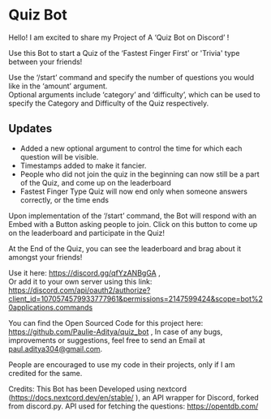 # Quiz Bot
Hello! I am excited to share my Project of A ‘Quiz Bot on Discord’ !

Use this Bot to start a Quiz of the ‘Fastest Finger First’ or 'Trivia' type between your friends! 

Use the ‘/start’ command and specify the number of questions you would like in the ‘amount’ argument. <br>
Optional arguments include ‘category’ and ‘difficulty’, which can be used to specify the Category and Difficulty of the Quiz respectively. 

## **__Updates__** <br>
<ul>
<li>Added a new optional argument to control the time for which each question will be visible. </li>
<li>Timestamps added to make it fancier.</li>
<li>People who did not join the quiz in the beginning can now still be a part of the Quiz, and come up on the leaderboard</li>
<li>Fastest Finger Type Quiz will now end only when someone answers correctly, or the time ends</li>
</ul>

Upon implementation of the ‘/start’ command, the Bot will respond with an Embed with a Button asking people to join. Click on this button to come up on the leaderboard and participate in the Quiz!

At the End of the Quiz, you can see the leaderboard and brag about it amongst your friends!

Use it here: https://discord.gg/qfYzANBgGA , <br> 
Or add it to your own server using this link: https://discord.com/api/oauth2/authorize?client_id=1070574579933777961&permissions=2147599424&scope=bot%20applications.commands



You can find the Open Sourced Code for this project here: https://github.com/Paulie-Aditya/quiz_bot , In case of any bugs, improvements or suggestions, feel free to send an Email at paul.aditya304@gmail.com.

People are encouraged to use my code in their projects, only if I am credited for the same. 

Credits:
This Bot has been Developed using nextcord (https://docs.nextcord.dev/en/stable/ ), an API wrapper for Discord, forked from discord.py.
API used for fetching the questions: https://opentdb.com/

